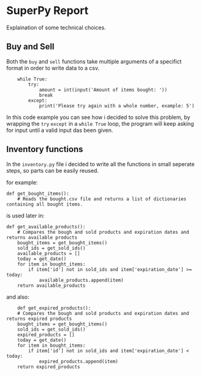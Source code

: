 # SuperPy Report

Explaination of some technical choices.

## Buy and Sell

Both the `buy` and `sell` functions take multiple arguments of a specifict format in order to write data to a csv.
```
    while True:
        try:
            amount = int(input('Amount of items bought: '))
            break
        except:
            print('Please try again with a whole number, example: 5')
```

In this code example you can see how i decided to solve this problem, by wrapping the `try` `except` in a `while True` loop, the program will keep asking for input until a valid input das been given.

## Inventory functions

In the `inventory.py` file i decided to write all the functions in small seperate steps, so parts can be easily reused.

for example:
```
def get_bought_items():
    # Reads the bought.csv file and returns a list of dictionaries containing all bought items.
```

is used later in:

```
def get_available_products():
    # Compares the bough and sold products and expiration dates and returns available products
    bought_items = get_bought_items()
    sold_ids = get_sold_ids()
    available_products = []
    today = get_date()
    for item in bought_items:
        if item['id'] not in sold_ids and item['expiration_date'] >= today:
            available_products.append(item)
    return available_products
```

and also:

```
    def get_expired_products():
    # Compares the bough and sold products and expiration dates and returns expired products
    bought_items = get_bought_items()
    sold_ids = get_sold_ids()
    expired_products = []
    today = get_date()
    for item in bought_items:
        if item['id'] not in sold_ids and item['expiration_date'] < today:
            expired_products.append(item)
    return expired_products
```
